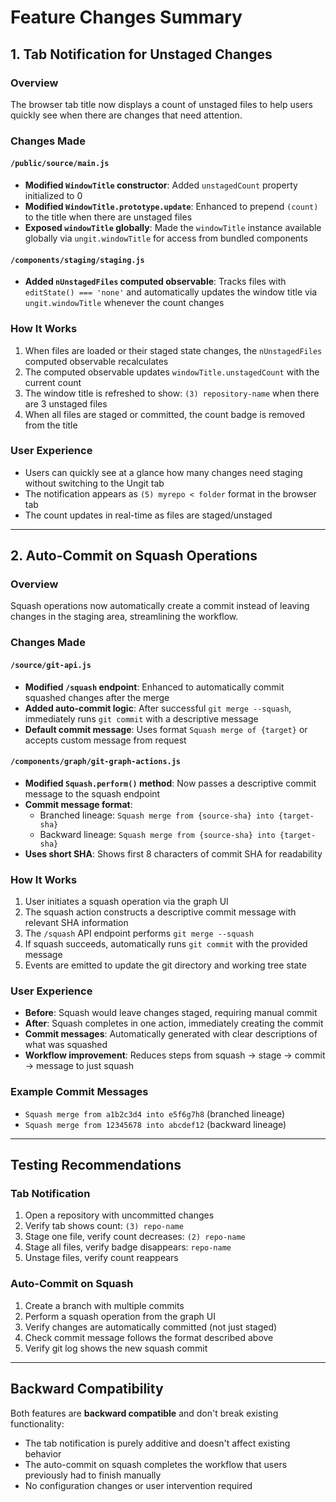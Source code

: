 # Feature Changes Summary

## 1. Tab Notification for Unstaged Changes

### Overview
The browser tab title now displays a count of unstaged files to help users quickly see when there are changes that need attention.

### Changes Made

#### `/public/source/main.js`
- **Modified `WindowTitle` constructor**: Added `unstagedCount` property initialized to 0
- **Modified `WindowTitle.prototype.update`**: Enhanced to prepend `(count)` to the title when there are unstaged files
- **Exposed `windowTitle` globally**: Made the `windowTitle` instance available globally via `ungit.windowTitle` for access from bundled components

#### `/components/staging/staging.js`
- **Added `nUnstagedFiles` computed observable**: Tracks files with `editState() === 'none'` and automatically updates the window title via `ungit.windowTitle` whenever the count changes

### How It Works
1. When files are loaded or their staged state changes, the `nUnstagedFiles` computed observable recalculates
2. The computed observable updates `windowTitle.unstagedCount` with the current count
3. The window title is refreshed to show: `(3) repository-name` when there are 3 unstaged files
4. When all files are staged or committed, the count badge is removed from the title

### User Experience
- Users can quickly see at a glance how many changes need staging without switching to the Ungit tab
- The notification appears as `(5) myrepo < folder` format in the browser tab
- The count updates in real-time as files are staged/unstaged

---

## 2. Auto-Commit on Squash Operations

### Overview
Squash operations now automatically create a commit instead of leaving changes in the staging area, streamlining the workflow.

### Changes Made

#### `/source/git-api.js`
- **Modified `/squash` endpoint**: Enhanced to automatically commit squashed changes after the merge
- **Added auto-commit logic**: After successful `git merge --squash`, immediately runs `git commit` with a descriptive message
- **Default commit message**: Uses format `Squash merge of {target}` or accepts custom message from request

#### `/components/graph/git-graph-actions.js`
- **Modified `Squash.perform()` method**: Now passes a descriptive commit message to the squash endpoint
- **Commit message format**: 
  - Branched lineage: `Squash merge from {source-sha} into {target-sha}`
  - Backward lineage: `Squash merge from {source-sha} into {target-sha}`
- **Uses short SHA**: Shows first 8 characters of commit SHA for readability

### How It Works
1. User initiates a squash operation via the graph UI
2. The squash action constructs a descriptive commit message with relevant SHA information
3. The `/squash` API endpoint performs `git merge --squash`
4. If squash succeeds, automatically runs `git commit` with the provided message
5. Events are emitted to update the git directory and working tree state

### User Experience
- **Before**: Squash would leave changes staged, requiring manual commit
- **After**: Squash completes in one action, immediately creating the commit
- **Commit messages**: Automatically generated with clear descriptions of what was squashed
- **Workflow improvement**: Reduces steps from squash → stage → commit → message to just squash

### Example Commit Messages
- `Squash merge from a1b2c3d4 into e5f6g7h8` (branched lineage)
- `Squash merge from 12345678 into abcdef12` (backward lineage)

---

## Testing Recommendations

### Tab Notification
1. Open a repository with uncommitted changes
2. Verify tab shows count: `(3) repo-name`
3. Stage one file, verify count decreases: `(2) repo-name`
4. Stage all files, verify badge disappears: `repo-name`
5. Unstage files, verify count reappears

### Auto-Commit on Squash
1. Create a branch with multiple commits
2. Perform a squash operation from the graph UI
3. Verify changes are automatically committed (not just staged)
4. Check commit message follows the format described above
5. Verify git log shows the new squash commit

---

## Backward Compatibility

Both features are **backward compatible** and don't break existing functionality:
- The tab notification is purely additive and doesn't affect existing behavior
- The auto-commit on squash completes the workflow that users previously had to finish manually
- No configuration changes or user intervention required
